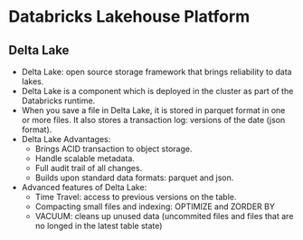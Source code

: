 # Databricks Lakehouse Platform
## Delta Lake
- Delta Lake: open source storage framework that brings reliability to data lakes.
- Delta Lake is a component which is deployed in the cluster as part of the Databricks runtime. 
- When you save a file in Delta Lake, it is stored in parquet format in one or more files. It also stores a transaction log: versions of the date (json format).
- Delta Lake Advantages:
    - Brings ACID transaction to object storage.
    - Handle scalable metadata.
    - Full audit trail of all changes.
    - Builds upon standard data formats: parquet and json.
- Advanced features of Delta Lake:
    - Time Travel: access to previous versions on the table.
    - Compacting small files and indexing: OPTIMIZE and ZORDER BY
    - VACUUM: cleans up unused data (uncommited files and files that are no longed in the latest table state)